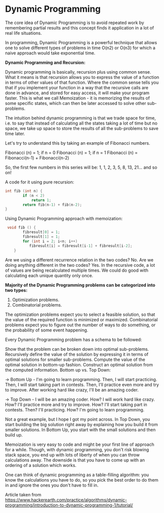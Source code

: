# Dynamic Programming

The core idea of Dynamic Programming is to avoid repeated work by remembering partial results and this concept finds it application in a lot of real life situations.

In programming, Dynamic Programming is a powerful technique that allows one to solve different types of problems in time O(n2) or O(n3) for which a naive approach would take exponential time.

**Dynamic Programming and Recursion:**

Dynamic programming is basically, recursion plus using common sense. What it means is that recursion allows you to express the value of a function in terms of other values of that function. Where the common sense tells you that if you implement your function in a way that the recursive calls are done in advance, and stored for easy access, it will make your program faster. This is what we call Memoization - it is memorizing the results of some specific states, which can then be later accessed to solve other sub-problems.

The intuition behind dynamic programming is that we trade space for time, i.e. to say that instead of calculating all the states taking a lot of time but no space, we take up space to store the results of all the sub-problems to save time later.

Let's try to understand this by taking an example of Fibonacci numbers.

Fibonacci (n) = 1; if n = 0
Fibonacci (n) = 1; if n = 1
Fibonacci (n) = Fibonacci(n-1) + Fibonacci(n-2)

So, the first few numbers in this series will be: 1, 1, 2, 3, 5, 8, 13, 21... and so on!

A code for it using pure recursion:

```c
int fib (int n) {
        if (n < 2)
            return 1;
        return fib(n-1) + fib(n-2);
}
```
Using Dynamic Programming approach with memoization:

```c
 void fib () {
        fibresult[0] = 1;
        fibresult[1] = 1;
        for (int i = 2; i<n; i++)
           fibresult[i] = fibresult[i-1] + fibresult[i-2];
    }
```
Are we using a different recurrence relation in the two codes? No. Are we doing anything different in the two codes? Yes. In the recursive code, a lot of values are being recalculated multiple times. We could do good with calculating each unique quantity only once. 

**Majority of the Dynamic Programming problems can be categorized into two types:**

1. Optimization problems.
2. Combinatorial problems.

The optimization problems expect you to select a feasible solution, so that the value of the required function is minimized or maximized. Combinatorial problems expect you to figure out the number of ways to do something, or the probability of some event happening.

Every Dynamic Programming problem has a schema to be followed:

Show that the problem can be broken down into optimal sub-problems.
Recursively define the value of the solution by expressing it in terms of optimal solutions for smaller sub-problems.
Compute the value of the optimal solution in bottom-up fashion.
Construct an optimal solution from the computed information.
Bottom up vs. Top Down:

-> Bottom Up - I'm going to learn programming. Then, I will start practicing. Then, I will start taking part in contests. Then, I'll practice even more and try to improve. After working hard like crazy, I'll be an amazing coder.

-> Top Down - I will be an amazing coder. How? I will work hard like crazy. How? I'll practice more and try to improve. How? I'll start taking part in contests. Then? I'll practicing. How? I'm going to learn programming.

Not a great example, but I hope I got my point across. In Top Down, you start building the big solution right away by explaining how you build it from smaller solutions. In Bottom Up, you start with the small solutions and then build up.

Memoization is very easy to code and might be your first line of approach for a while. Though, with dynamic programming, you don't risk blowing stack space, you end up with lots of liberty of when you can throw calculations away. The downside is that you have to come up with an ordering of a solution which works.

One can think of dynamic programming as a table-filling algorithm: you know the calculations you have to do, so you pick the best order to do them in and ignore the ones you don't have to fill in.

Article taken from https://www.hackerearth.com/practice/algorithms/dynamic-programming/introduction-to-dynamic-programming-1/tutorial/
